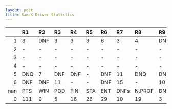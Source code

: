 ```yaml
---
layout: post 
title: Sam-K Driver Statistics
--- 
```


|     | R1   | R2   | R3   | R4   | R5   | R6   | R7   | R8     | R9   | R10   | R11   | R12   | Points   | Pos   |
|----:|:-----|:-----|:-----|:-----|:-----|:-----|:-----|:-------|:-----|:------|:------|:------|:---------|:------|
|   1 | 3    | DNF  | 3    | 3    | 3    | 6    | 3    | 4      | DNF  | 4     | DNF   | 7     | nan      | nan   |
|   2 | -    | -    | -    | -    | -    | -    | -    | -      | -    | -     | -     | -     | nan      | nan   |
|   3 | -    | -    | -    | -    | -    | -    | -    | -      | -    | -     | -     | -     | nan      | nan   |
|   4 | -    | -    | -    | -    | -    | -    | -    | -      | -    | -     | -     | -     | 0.0      | 34.0  |
|   5 | DNQ  | 7    | DNF  | DNF  | -    | DNF  | 11   | DNQ    | DNF  | DNQ   | 16    | 16    | 0.0      | 45.0  |
|   6 | DNF  | DNF  | 11   | -    | -    | DNF  | 15   | -      | 10   | nan   | nan   | nan   | 0.0      | 47.0  |
| nan | PTS  | WIN  | POD  | FIN  | STA  | ENT  | DNFs | N.PROF | DNQ  | %FIN  | PPR   | BST   | CHA      | RNK   |
|   0 | 111  | 0    | 5    | 16   | 26   | 29   | 10   | 19     | 3    | 61.54 | 3.83  | 3     | 0.0      | 17.0  |